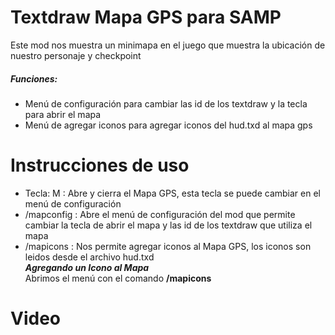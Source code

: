 # Textdraw Mapa GPS para SAMP
Este mod nos muestra un minimapa en el juego que muestra la ubicación de nuestro personaje y checkpoint
##### Funciones:
* Menú de configuración para cambiar las id de los textdraw y la tecla para abrir el mapa
* Menú de agregar iconos para agregar iconos del hud.txd al mapa gps

# Instrucciones de uso
* Tecla: M : Abre y cierra el Mapa GPS, esta tecla se puede cambiar en el menú de configuración
* /mapconfig : Abre el menú de configuración del mod que permite cambiar la tecla de abrir el mapa y las id de los textdraw que utiliza el mapa
* /mapicons : Nos permite agregar iconos al Mapa GPS, los iconos son leidos desde el archivo hud.txd\
***Agregando un Icono al Mapa***  
Abrimos el menú con el comando **/mapicons**

# Video
